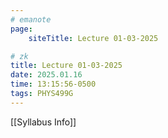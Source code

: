 ```yaml
---
# emanote
page:
    siteTitle: Lecture 01-03-2025

# zk
title: Lecture 01-03-2025
date: 2025.01.16
time: 13:15:56-0500
tags: PHYS499G
---
```


[[Syllabus Info]]
